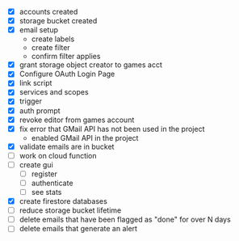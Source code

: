 * [x] accounts created
* [x] storage bucket created
* [x] email setup
  * create labels
  * create filter
  * confirm filter applies
* [x] grant storage object creator to games acct
* [x] Configure OAuth Login Page
* [x] link script
* [x] services and scopes
* [x] trigger
* [x] auth prompt
* [x] revoke editor from games account
* [x] fix error that GMail API has not been used in the project
  * enabled GMail API in the project
* [x] validate emails are in bucket
* [ ] work on cloud function
* [ ] create gui
  * [ ] register
  * [ ] authenticate
  * [ ] see stats
* [x] create firestore databases
* [ ] reduce storage bucket lifetime
* [ ] delete emails that have been flagged as "done" for over N days
* [ ] delete emails that generate an alert

